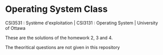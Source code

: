 # Operating System Class
CSI3531 : Système d'exploitation | CSI3131 : Operating System | University of Ottawa  

These are the solutions of the homework 2, 3 and 4. 

The theoritical questions are not given in this repository



